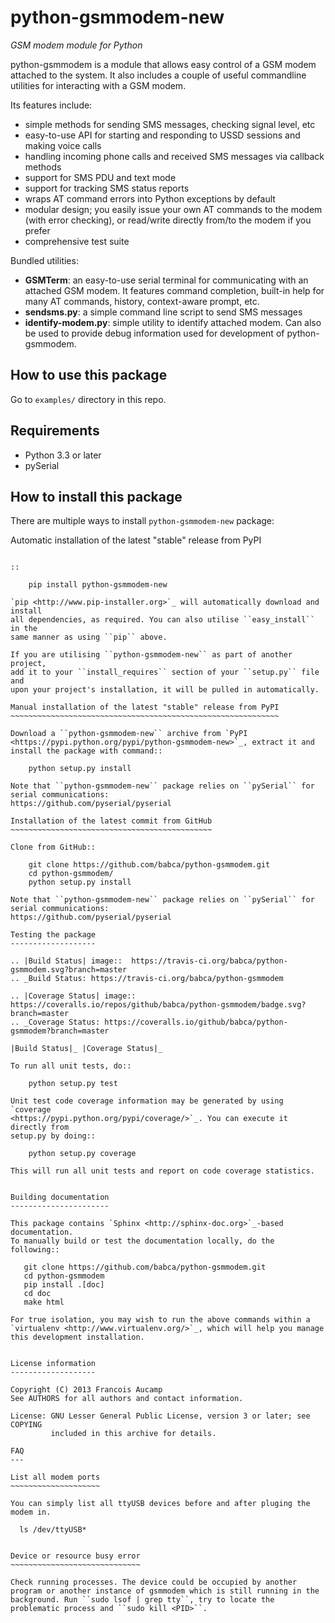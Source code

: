 python-gsmmodem-new
===================
*GSM modem module for Python*

python-gsmmodem is a module that allows easy control of a GSM modem attached
to the system. It also includes a couple of useful commandline utilities for
interacting with a GSM modem. 

Its features include:

- simple methods for sending SMS messages, checking signal level, etc
- easy-to-use API for starting and responding to USSD sessions and making voice
  calls
- handling incoming phone calls and received SMS messages via callback methods
- support for SMS PDU and text mode
- support for tracking SMS status reports
- wraps AT command errors into Python exceptions by default
- modular design; you easily issue your own AT commands to the modem (with
  error  checking), or read/write directly from/to the modem if you prefer
- comprehensive test suite

Bundled utilities:

- **GSMTerm**: an easy-to-use serial terminal for communicating with an
  attached GSM modem. It features command completion, built-in help for many AT
  commands, history, context-aware prompt, etc.
- **sendsms.py**: a simple command line script to send SMS messages
- **identify-modem.py**: simple utility to identify attached modem. Can also be
  used to provide debug information used for development of python-gsmmodem. 

How to use this package
-----------------------

Go to `examples/` directory in this repo.


Requirements
------------

- Python 3.3 or later
- pySerial


How to install this package
---------------------------

There are multiple ways to install ``python-gsmmodem-new`` package:

Automatic installation of the latest "stable" release from PyPI
~~~~~~~~~~~~~~~~~~~~~~~~~~~~~~~~~~~~~~~~~~~~~~~~~~~~~~~~~~~~~~~

::

    pip install python-gsmmodem-new

`pip <http://www.pip-installer.org>`_ will automatically download and install
all dependencies, as required. You can also utilise ``easy_install`` in the
same manner as using ``pip`` above.  

If you are utilising ``python-gsmmodem-new`` as part of another project,
add it to your ``install_requires`` section of your ``setup.py`` file and
upon your project's installation, it will be pulled in automatically.

Manual installation of the latest "stable" release from PyPI
~~~~~~~~~~~~~~~~~~~~~~~~~~~~~~~~~~~~~~~~~~~~~~~~~~~~~~~~~~~~

Download a ``python-gsmmodem-new`` archive from `PyPI
<https://pypi.python.org/pypi/python-gsmmodem-new>`_, extract it and install the package with command::

    python setup.py install

Note that ``python-gsmmodem-new`` package relies on ``pySerial`` for serial communications: 
https://github.com/pyserial/pyserial

Installation of the latest commit from GitHub
~~~~~~~~~~~~~~~~~~~~~~~~~~~~~~~~~~~~~~~~~~~~~

Clone from GitHub::

    git clone https://github.com/babca/python-gsmmodem.git
    cd python-gsmmodem/
    python setup.py install

Note that ``python-gsmmodem-new`` package relies on ``pySerial`` for serial communications: 
https://github.com/pyserial/pyserial

Testing the package
-------------------

.. |Build Status| image::  https://travis-ci.org/babca/python-gsmmodem.svg?branch=master
.. _Build Status: https://travis-ci.org/babca/python-gsmmodem

.. |Coverage Status| image:: https://coveralls.io/repos/github/babca/python-gsmmodem/badge.svg?branch=master
.. _Coverage Status: https://coveralls.io/github/babca/python-gsmmodem?branch=master

|Build Status|_ |Coverage Status|_

To run all unit tests, do::

    python setup.py test

Unit test code coverage information may be generated by using `coverage
<https://pypi.python.org/pypi/coverage/>`_. You can execute it directly from
setup.py by doing::

    python setup.py coverage

This will run all unit tests and report on code coverage statistics.


Building documentation
----------------------

This package contains `Sphinx <http://sphinx-doc.org>`_-based documentation.
To manually build or test the documentation locally, do the following::

   git clone https://github.com/babca/python-gsmmodem.git
   cd python-gsmmodem
   pip install .[doc]
   cd doc
   make html

For true isolation, you may wish to run the above commands within a
`virtualenv <http://www.virtualenv.org/>`_, which will help you manage
this development installation.


License information
-------------------

Copyright (C) 2013 Francois Aucamp  
See AUTHORS for all authors and contact information. 

License: GNU Lesser General Public License, version 3 or later; see COPYING
         included in this archive for details.

FAQ
---

List all modem ports
~~~~~~~~~~~~~~~~~~~~

You can simply list all ttyUSB devices before and after pluging the modem in.

  ls /dev/ttyUSB*


Device or resource busy error
~~~~~~~~~~~~~~~~~~~~~~~~~~~~~

Check running processes. The device could be occupied by another program or another instance of gsmmodem which is still running in the background. Run ``sudo lsof | grep tty``, try to locate the problematic process and ``sudo kill <PID>``.
